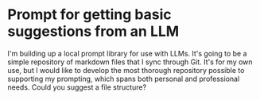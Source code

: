 # Prompt for getting basic suggestions from an LLM

I'm building up a local prompt library for use with LLMs. It's going to be a simple repository of markdown files that I sync through Git. It's for my own use, but I would like to develop the most thorough repository possible to supporting my prompting, which spans both personal and professional needs. Could you suggest a file structure?